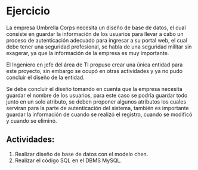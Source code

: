 # Ejercicio

La empresa Umbrella Corps necesita un diseño de base de datos, el cual consiste en guardar la información de los usuarios para llevar a cabo un proceso de autenticación adecuado para ingresar a su portal web, el cual debe tener una seguridad profesional, se habla de una seguridad militar sin exagerar, ya que la información de la empresa es muy importante.

El Ingeniero en jefe del área de TI propuso crear una única entidad para este proyecto, sin embargo se ocupó en otras actividades y ya no pudo concluir el diseño de la entidad.

Se debe concluir el diseño tomando en cuenta que la empresa necesita guardar el nombre de los usuarios, para este caso se podría guardar todo junto en un solo atributo, se deben proponer algunos atributos los cuales serviran para la parte de autenticación del sistema, también es importante guardar la información de cuando se realizó el registro, cuando se modificó y cuando se eliminó.

## Actividades:

1. Realizar diseño de base de datos con el modelo chen.
2. Realizar el código SQL en el DBMS MySQL.
